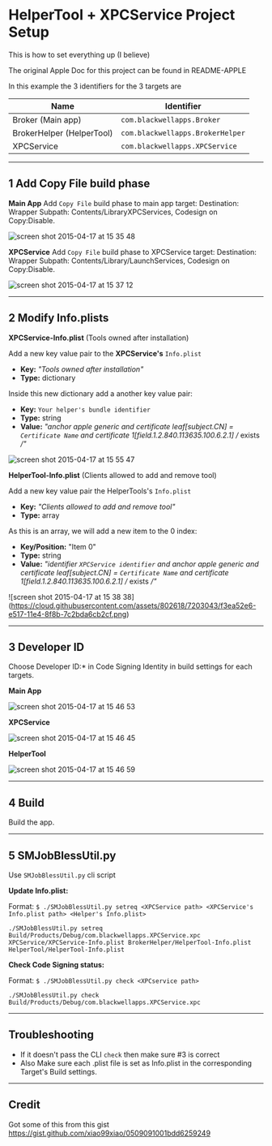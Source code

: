 # HelperTool + XPCService Project Setup

This is how to set everything up (I believe) 

>
The original Apple Doc for this project can be found in README-APPLE

In this example the 3 identifiers for the 3 targets are

Name | Identifier
------------- | -------------
Broker (Main app) | `com.blackwellapps.Broker`
BrokerHelper (HelperTool) | `com.blackwellapps.BrokerHelper`
XPCService | `com.blackwellapps.XPCService`

---

## 1 Add Copy File build phase

**Main App**
Add `Copy File` build phase to main app target: 
Destination: Wrapper 
Subpath: Contents/LibraryXPCServices, 
Codesign on Copy:Disable.

![screen shot 2015-04-17 at 15 35 48](https://cloud.githubusercontent.com/assets/802618/7202989/818cccd8-e517-11e4-84c9-8969aeb57430.png)

**XPCService**
Add `Copy File` build phase to XPCService target: 
Destination: Wrapper 
Subpath: Contents/Library/LaunchServices, 
Codesign on Copy:Disable.

![screen shot 2015-04-17 at 15 37 12](https://cloud.githubusercontent.com/assets/802618/7203009/b480a27c-e517-11e4-8279-43608d28934f.png)

---

## 2 Modify Info.plists

**XPCService-Info.plist** (Tools owned after installation)

Add a new key value pair to the **XPCService's** `Info.plist` 
* **Key:** *"Tools owned after installation"*
* **Type:** dictionary
  
Inside this new dictionary add a another key value pair: 
* **Key:** `Your helper's bundle identifier`
* **Type:** string
* **Value:** *"anchor apple generic and certificate leaf[subject.CN] = `Certificate Name` and certificate 1[field.1.2.840.113635.100.6.2.1] /* exists */"*
  
![screen shot 2015-04-17 at 15 55 47](https://cloud.githubusercontent.com/assets/802618/7203345/43782dfe-e51a-11e4-8bf9-4286b5045e45.png)

**HelperTool-Info.plist** (Clients allowed to add and remove tool)

Add a new key value pair the HelperTools's `Info.plist` 
* **Key:** *"Clients allowed to add and remove tool"*
* **Type:** array

As this is an array, we will add a new item to the 0 index:
* **Key/Position:** "Item 0"
* **Type:** string
* **Value:** *"identifier `XPCService identifier` and anchor apple generic and certificate leaf[subject.CN] = `Certificate Name` and certificate 1[field.1.2.840.113635.100.6.2.1] /* exists */"*

![screen shot 2015-04-17 at 15 38 38]
(https://cloud.githubusercontent.com/assets/802618/7203043/f3ea52e6-e517-11e4-8f8b-7c2bda6cb2cf.png)

---

## 3 Developer ID
Choose Developer ID:* in Code Signing Identity in build settings for each targets.

**Main App**

![screen shot 2015-04-17 at 15 46 53](https://cloud.githubusercontent.com/assets/802618/7203194/2607019c-e519-11e4-8218-017742d072dc.png)

**XPCService**

![screen shot 2015-04-17 at 15 46 45](https://cloud.githubusercontent.com/assets/802618/7203200/2e3bfef8-e519-11e4-9140-e3ef4d3b3b67.png)

**HelperTool**

![screen shot 2015-04-17 at 15 46 59](https://cloud.githubusercontent.com/assets/802618/7203182/1e527af8-e519-11e4-92ed-50a399e0d714.png)

---

## 4 Build
Build the app.

---

## 5 SMJobBlessUtil.py
Use `SMJobBlessUtil.py` cli script

  **Update Info.plist:**

  Format: `$ ./SMJobBlessUtil.py setreq <XPCService path> <XPCService's Info.plist path> <Helper's Info.plist>`

```shell
./SMJobBlessUtil.py setreq Build/Products/Debug/com.blackwellapps.XPCService.xpc XPCService/XPCService-Info.plist BrokerHelper/HelperTool-Info.plist HelperTool/HelperTool-Info.plist
```
  
  **Check Code Signing status:**
  
  Format: `$ ./SMJobBlessUtil.py check <XPCservice path>`
  
```shell
./SMJobBlessUtil.py check Build/Products/Debug/com.blackwellapps.XPCService.xpc
```
 
---  
  
## Troubleshooting
* If it doesn't pass the CLI `check` then make sure #3 is correct
* Also Make sure each .plist file is set as Info.plist in the corresponding Target's Build settings.

---

## Credit

Got some of this from this gist https://gist.github.com/xiao99xiao/0509091001bdd6259249
